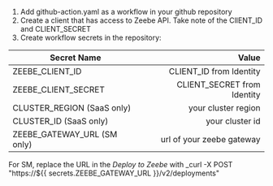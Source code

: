 1. Add github-action.yaml as a workflow in your github repository
2. Create a client that has access to Zeebe API. Take note of the ClIENT_ID and CLIENT_SECRET
3. Create workflow secrets in the repository:

| Secret Name                       |                         Value |
|-----------------------------------|------------------------------:|
|ZEEBE_CLIENT_ID                    | CLIENT_ID from Identity       |
|ZEEBE_CLIENT_SECRET                | CLIENT_SECRET from Identity   |
|CLUSTER_REGION (SaaS only)         | your cluster region           |
|CLUSTER_ID (SaaS only)             | your cluster id               |
|ZEEBE_GATEWAY_URL (SM only)        | url of your zeebe gateway     |


For SM, replace the URL in the *Deploy to Zeebe* with _curl -X POST "https://${{ secrets.ZEEBE_GATEWAY_URL }}/v2/deployments"
